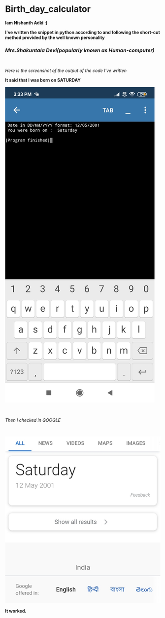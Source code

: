# Birth_day_calculator

**Iam Nishanth Adki :)**

**I've written the snippet in python according to and following the short-cut method provided by the well known personality**<br/>

###  _Mrs.Shakuntala Devi(popularly known as Human-computer)_

</br>

_Here is the screenshot of the output of the code I've written_

**It said that I was born on SATURDAY**

![image](https://github.com/Invincible-ni/Birth_day_calculator/blob/master/Screenshot_2020-08-09-15-33-24-900_ru.iiec.pydroid3.jpg)

</br>

_Then I checked in GOOGLE_

<br/>

![image](https://github.com/Invincible-ni/Birth_day_calculator/blob/master/IMG_20200809_154424.jpg)

**It worked.**
